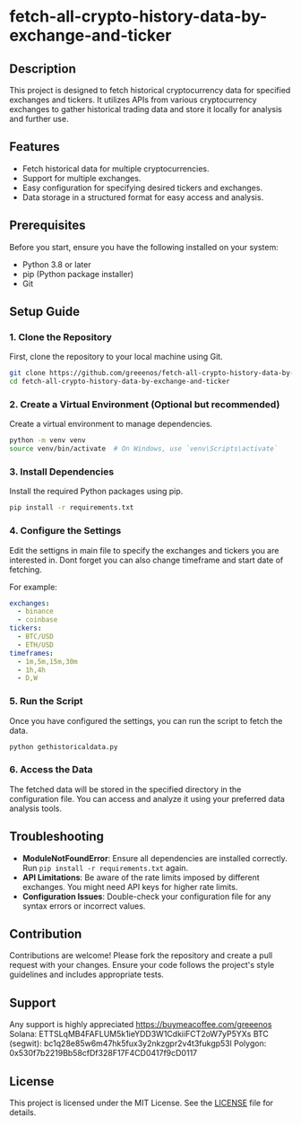 
# fetch-all-crypto-history-data-by-exchange-and-ticker

## Description

This project is designed to fetch historical cryptocurrency data for specified exchanges and tickers. It utilizes APIs from various cryptocurrency exchanges to gather historical trading data and store it locally for analysis and further use.

## Features
- Fetch historical data for multiple cryptocurrencies.
- Support for multiple exchanges.
- Easy configuration for specifying desired tickers and exchanges.
- Data storage in a structured format for easy access and analysis.

## Prerequisites

Before you start, ensure you have the following installed on your system:

- Python 3.8 or later
- pip (Python package installer)
- Git

## Setup Guide

### 1. Clone the Repository

First, clone the repository to your local machine using Git.

```sh
git clone https://github.com/greeenos/fetch-all-crypto-history-data-by-exchange-and-ticker.git
cd fetch-all-crypto-history-data-by-exchange-and-ticker
```

### 2. Create a Virtual Environment (Optional but recommended)

Create a virtual environment to manage dependencies.

```sh
python -m venv venv
source venv/bin/activate  # On Windows, use `venv\Scripts\activate`
```

### 3. Install Dependencies

Install the required Python packages using pip.

```sh
pip install -r requirements.txt
```

### 4. Configure the Settings

Edit the settigns in main file to specify the exchanges and tickers you are interested in. Dont forget you can also change timeframe and start date of fetching.

For example:
```yaml
exchanges:
  - binance
  - coinbase
tickers:
  - BTC/USD
  - ETH/USD
timeframes:
  - 1m,5m,15m,30m
  - 1h,4h
  - D,W
```

### 5. Run the Script

Once you have configured the settings, you can run the script to fetch the data.

```sh
python gethistoricaldata.py 
```

### 6. Access the Data

The fetched data will be stored in the specified directory in the configuration file. You can access and analyze it using your preferred data analysis tools.

## Troubleshooting

- **ModuleNotFoundError**: Ensure all dependencies are installed correctly. Run `pip install -r requirements.txt` again.
- **API Limitations**: Be aware of the rate limits imposed by different exchanges. You might need API keys for higher rate limits.
- **Configuration Issues**: Double-check your configuration file for any syntax errors or incorrect values.

## Contribution

Contributions are welcome! Please fork the repository and create a pull request with your changes. Ensure your code follows the project's style guidelines and includes appropriate tests.

## Support
Any support is highly appreciated https://buymeacoffee.com/greeenos
Solana: ETTSLqMB4FAFLUM5k1ieYDD3W1CdkiiFCT2oW7yP5YXs
BTC (segwit): bc1q28e85w6m47hk5fux3y2nkzgpr2v4t3fukgp53l
Polygon: 0x530f7b2219Bb58cfDf328F17F4CD0417f9cD0117

## License

This project is licensed under the MIT License. See the [LICENSE](https://github.com/greeenos/fetch-all-crypto-history-data-by-exchange-and-ticker/blob/main/LICENSE) file for details.
```
